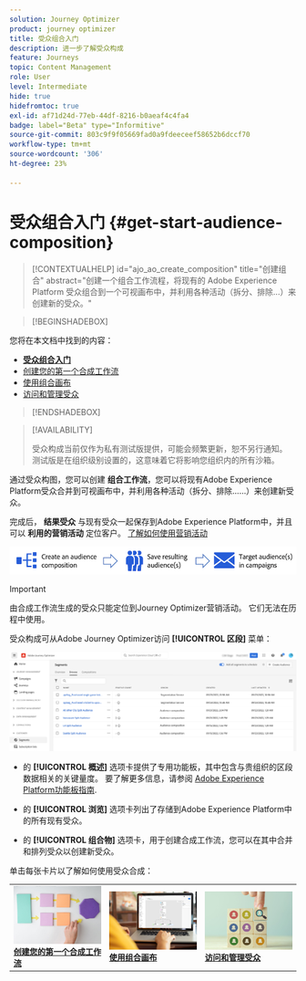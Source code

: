 ```yaml
---
solution: Journey Optimizer
product: journey optimizer
title: 受众组合入门
description: 进一步了解受众构成
feature: Journeys
topic: Content Management
role: User
level: Intermediate
hide: true
hidefromtoc: true
exl-id: af71d24d-77eb-44df-8216-b0aeaf4c4fa4
badge: label="Beta" type="Informitive"
source-git-commit: 803c9f9f05669fad0a9fdeeceef58652b6dccf70
workflow-type: tm+mt
source-wordcount: '306'
ht-degree: 23%

---
```


# 受众组合入门 {#get-start-audience-composition}

>[!CONTEXTUALHELP]
>id="ajo_ao_create_composition"
>title="创建组合"
>abstract="创建一个组合工作流程，将现有的 Adobe Experience Platform 受众组合到一个可视画布中，并利用各种活动（拆分、排除...）来创建新的受众。"

>[!BEGINSHADEBOX]

您将在本文档中找到的内容：

* **[受众组合入门](get-started-audience-orchestration.md)**
* [创建您的第一个合成工作流](create-compositions.md)
* [使用组合画布](composition-canvas.md)
* [访问和管理受众](access-audiences.md)

>[!ENDSHADEBOX]

>[!AVAILABILITY]
>
>受众构成当前仅作为私有测试版提供，可能会频繁更新，恕不另行通知。 测试版是在组织级别设置的，这意味着它将影响您组织内的所有沙箱。

通过受众构图，您可以创建 **组合工作流**，您可以将现有Adobe Experience Platform受众合并到可视画布中，并利用各种活动（拆分、排除……）来创建新受众。

完成后， **结果受众** 与现有受众一起保存到Adobe Experience Platform中，并且可以 **利用的营销活动** 定位客户。 [了解如何使用营销活动](../campaigns/get-started-with-campaigns.md)

![](assets/audiences-process.png)

>[!IMPORTANT]
>
>由合成工作流生成的受众只能定位到Journey Optimizer营销活动。 它们无法在历程中使用。

受众构成可从Adobe Journey Optimizer访问 **[!UICONTROL 区段]** 菜单：

![](assets/audiences-browse.png)

* 的 **[!UICONTROL 概述]** 选项卡提供了专用功能板，其中包含与贵组织的区段数据相关的关键量度。 要了解更多信息，请参阅 [Adobe Experience Platform功能板指南](https://experienceleague.adobe.com/docs/experience-platform/dashboards/guides/segments.html).

* 的 **[!UICONTROL 浏览]** 选项卡列出了存储到Adobe Experience Platform中的所有现有受众。

* 的 **[!UICONTROL 组合物]** 选项卡，用于创建合成工作流，您可以在其中合并和排列受众以创建新受众。

单击每张卡片以了解如何使用受众合成：

<table style="table-layout:fixed"><tr style="border: 0;">
<td><a href="create-compositions.md"><img alt="创建组合工作流" src="../assets/do-not-localize/ao-workflows.jpg"></a>
<div><a href="create-compositions.md"><strong>创建您的第一个合成工作流</strong></a></div></td>
<td><a href="composition-canvas.md"><img alt="使用组合画布" src="../assets/do-not-localize/ao-canvas.jpg"></a>
<div><a href="composition-canvas.md"><strong>使用组合画布</strong></a></div></td>
<td><a href="access-audiences.md"><img alt="访问和管理受众" src="../assets/do-not-localize/ao-audiences.jpeg"></a>
<div><a href="access-audiences.md"><strong>访问和管理受众</strong></a></div></td>
</tr></table>
